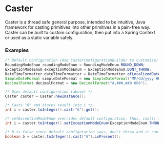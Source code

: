 # Caster
Caster is a thread safe general purpose, intended to be intuitive, Java framework for casting primitives into other primitives in a pain-free way. Caster can be built to custom configuration, then put into a Spring Context or used as a static variable safely.

### Examples

```java
/* Default Configuration (Use CasterConfigurationBuilder to customize) */
RoundingModeEnum roundingModeEnum = RoundingModeEnum.ROUND_DOWN;
ExceptionModeEnum exceptionModeEnum = ExceptionModeEnum.DONT_THROW;
DateTimeFormatter dateTimeFormatter = DateTimeFormatter.ofLocalizedDate(FormatStyle.LONG);
SimpleDateFormat simpleDateFormat = new SimpleDateFormat("MM/dd/yyyy HH:mm:ss");
DecimalFormat decimalFormat = new DecimalFormat("#,###,##0.000");

/* Uses default configuration (above) */
Caster caster = Caster.newInstance();

/* Casts "6" and stores result into i */
int i = caster.toInteger().cast("6").get();

/* setExceptionModeEnum overrides default configuration, thus, cast() throws Exception */
int i = caster.toInteger().setExceptionModeEnum(ExceptionModeEnum.THROW).cast("A").get();

/* b is false since default configuration says, don't throw and it can't cast, thus empty is returned. */
boolean b = caster.toInteger().cast("A").isPresent();
```